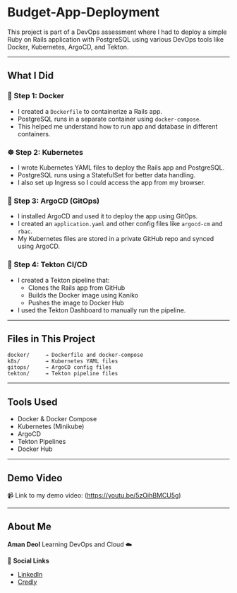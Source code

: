 # Budget-App-Deployment

This project is part of a DevOps assessment where I had to deploy a simple Ruby on Rails application with PostgreSQL using various DevOps tools like Docker, Kubernetes, ArgoCD, and Tekton.

---

## What I Did

### 🐳 Step 1: Docker
- I created a `Dockerfile` to containerize a Rails app.
- PostgreSQL runs in a separate container using `docker-compose`.
- This helped me understand how to run app and database in different containers.

### ☸️ Step 2: Kubernetes
- I wrote Kubernetes YAML files to deploy the Rails app and PostgreSQL.
- PostgreSQL runs using a StatefulSet for better data handling.
- I also set up Ingress so I could access the app from my browser.

### 🚀 Step 3: ArgoCD (GitOps)
- I installed ArgoCD and used it to deploy the app using GitOps.
- I created an `application.yaml` and other config files like `argocd-cm` and `rbac`.
- My Kubernetes files are stored in a private GitHub repo and synced using ArgoCD.

### 🔁 Step 4: Tekton CI/CD
- I created a Tekton pipeline that:
  - Clones the Rails app from GitHub
  - Builds the Docker image using Kaniko
  - Pushes the image to Docker Hub
- I used the Tekton Dashboard to manually run the pipeline.

---

## Files in This Project

```text
docker/     → Dockerfile and docker-compose
k8s/        → Kubernetes YAML files
gitops/     → ArgoCD config files
tekton/     → Tekton pipeline files
````

---

## Tools Used

* Docker & Docker Compose
* Kubernetes (Minikube)
* ArgoCD
* Tekton Pipelines
* Docker Hub

---

## Demo Video

📹 Link to my demo video: (https://youtu.be/5zOihBMCU5g)

---

## About Me

**Aman Deol**
Learning DevOps and Cloud ☁️

🔗 **Social Links**

* [LinkedIn](https://www.linkedin.com/in/amandeol063)
* [Credly](https://www.credly.com/users/amandeol063)
